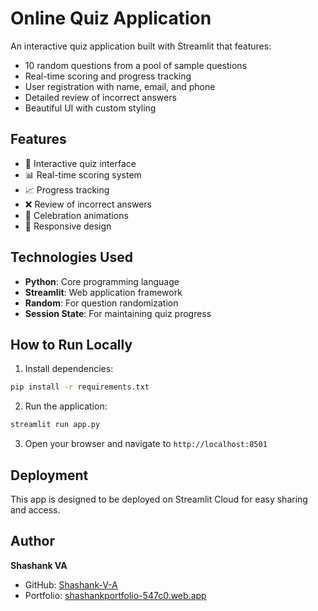 # Online Quiz Application

An interactive quiz application built with Streamlit that features:

- 10 random questions from a pool of sample questions
- Real-time scoring and progress tracking
- User registration with name, email, and phone
- Detailed review of incorrect answers
- Beautiful UI with custom styling

## Features

- 🧠 Interactive quiz interface
- 📊 Real-time scoring system
- 📈 Progress tracking
- ❌ Review of incorrect answers
- 🎉 Celebration animations
- 📱 Responsive design

## Technologies Used

- **Python**: Core programming language
- **Streamlit**: Web application framework
- **Random**: For question randomization
- **Session State**: For maintaining quiz progress

## How to Run Locally

1. Install dependencies:
```bash
pip install -r requirements.txt
```

2. Run the application:
```bash
streamlit run app.py
```

3. Open your browser and navigate to `http://localhost:8501`

## Deployment

This app is designed to be deployed on Streamlit Cloud for easy sharing and access.

## Author

**Shashank VA**
- GitHub: [Shashank-V-A](https://github.com/Shashank-V-A)
- Portfolio: [shashankportfolio-547c0.web.app](https://shashankportfolio-547c0.web.app)